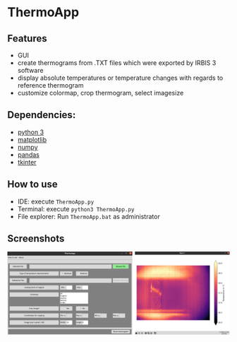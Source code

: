 # ThermoApp

## Features
* GUI
* create thermograms from .TXT files which were exported by IRBIS 3 software
* display absolute temperatures or temperature changes with regards to reference thermogram
* customize colormap, crop thermogram, select imagesize 

## Dependencies: 
* [python 3](http://python.org)
* [matplotlib](http://matplotlib.org)
* [numpy](https://numpy.org/)
* [pandas](https://pandas.pydata.org/)
* [tkinter](https://docs.python.org/3/library/tkinter.html)

## How to use
* IDE: 
execute ```ThermoApp.py```
* Terminal:
execute ```python3 ThermoApp.py```
* File explorer: Run ```ThermoApp.bat``` as administrator

## Screenshots
![Graph](doc/screenshots.png)
